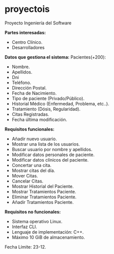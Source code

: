 # proyectois
Proyecto Ingeniería del Software

**Partes interesadas:** 
- Centro Clínico.
- Desarrolladores

**Datos que gestiona el sistema:**
Pacientes(+200):
- Nombre.
- Apellidos.
- Dni
- Teléfono.
- Dirección Postal.
- Fecha de Nacimiento.
- Tipo de paciente (Privado/Público).
- Historial Médico (Enfermedad, Problema, etc..).
- Tratamiento (Dósis, Regularidad).
- Citas Registradas.
- Fecha última modificación.


**Requisitos funcionales:**
- Añadir nuevo usuario.
- Mostrar una lista de los usuarios.
- Buscar usuario por nombre y apellidos.
- Modificar datos personales de paciente.
- Modificar datos clínicos del paciente.
- Concertar una cita.
- Mostrar citas del día.
- Mover Citas.
- Cancelar Citas.
- Mostrar Historial del Paciente.
- Mostrar Tratamientos Paciente.
- Eliminar Tratamientos Paciente.
- Añadir Tratamientos Paciente.



**Requisitos no funcionales:**
- Sistema operativo Linux.
- Interfaz CLI.
- Lenguaje de implementación: C++.
- Máximo 10 GiB de almacenamiento.


Fecha Límite: 23-12.









